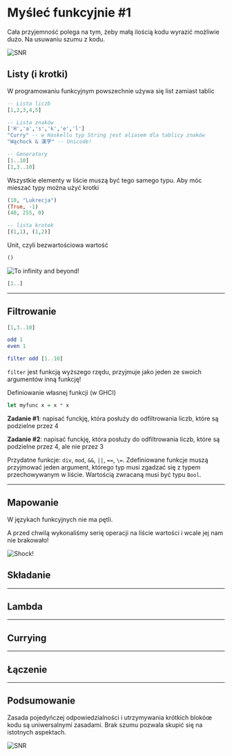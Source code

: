 # Myśleć funkcyjnie #1
Cała przyjemność polega na tym, żeby małą ilością kodu wyrazić możliwie dużo. Na usuwaniu szumu z kodu.

![SNR](https://upload.wikimedia.org/math/f/0/e/f0e032777062c3f945554f1c63d9c864.png)

## Listy (i krotki)
W programowaniu funkcyjnym powszechnie używa się list zamiast tablic
```haskell
-- Lista liczb
[1,2,3,4,5]

-- Lista znaków
['H','a','s','k','e','l']
"Curry" -- w Haskellu typ String jest aliasem dla tablicy znaków
"Wąchock & 漢字" -- Unicode!

-- Generatory
[1..10]
[1,3..10]
```
Wszystkie elementy w liście muszą być tego samego typu. Aby móc mieszać typy można użyć krotki
```haskell
(10, "Lukrecja")
(True, -1)
(40, 255, 0)

-- lista krotek
[(1,1), (1,2)]
```
Unit, czyli bezwartościowa wartość
```haskell
()
```

![To infinity and beyond!](http://img.interia.pl/rozrywka/nimg/2/7/roz4286600.jpg)
```haskell
[1..]
```

---

## Filtrowanie
```haskell
[1,3..10]

odd 1
even 1

filter odd [1..10]
```
`filter` jest funkcją wyższego rzędu, przyjmuje jako jeden ze swoich argumentów inną funkcję!

Definiowanie własnej funkcji (w GHCI)
```haskell
let myfunc x = x * x
```

__Zadanie #1__: napisać funckję, która posłuży do odfiltrowania liczb, które są podzielne przez 4

__Zadanie #2__: napisać funckję, która posłuży do odfiltrowania liczb, które są podzielne przez 4, ale nie przez 3

Przydatne funkcje: `div`, `mod`, `&&`, `||`, `==`, `\=`. Zdefiniowane funkcje muszą przyjmować jeden argument, którego typ musi zgadzać się z typem przechowywanym w liście. Wartością zwracaną musi być typu `Bool`.

---

## Mapowanie
W językach funkcyjnych nie ma pętli.

A przed chwilą wykonaliśmy serię operacji na liście wartości i wcale jej nam nie brakowało!

![Shock!](http://www.pagefield.co.uk/wp-content/uploads/2013/06/shock.jpg)

## Składanie

---

## Lambda

---

## Currying

---

## Łączenie

---

## Podsumowanie
Zasada pojedyńczej odpowiedzialności i utrzymywania krótkich blokóœ kodu są uniwersalnymi zasadami. Brak szumu pozwala skupić się na istotnych aspektach.

![SNR](http://www.kessleru.com/wp-content/uploads/2014/07/audiobasics.gif)
